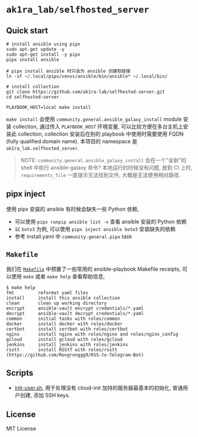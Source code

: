 # `ak1ra_lab/selfhosted_server`

## Quick start

```
# install ansible using pipx
sudo apt-get update -y
sudo apt-get install -y pipx
pipx install ansible

# pipx install ansible 时只会为 ansible 创建软链接
ln -sf ~/.local/pipx/venvs/ansible/bin/ansible* ~/.local/bin/

# install collection
git clone https://github.com/ak1ra-lab/selfhosted-server.git
cd selfhosted-server

PLAYBOOK_HOST=local make install
```

`make install` 会使用 `community.general.ansible_galaxy_install` module 安装 collection, 通过传入 `PLAYBOOK_HOST` 环境变量, 可以比较方便在多台主机上安装此 collection, collection 安装后在别的 playbook 中使用时需要使用 FQDN (fully qualified domain name). 本项目的 namespace 是 `ak1ra_lab.selfhosted_server`.

> NOTE: `community.general.ansible_galaxy_install` 会在一个"全新"的 shell 中执行 ansible-galaxy 命令? 本地运行的时候没有问题, 放到 CI 上时, `requirements_file` 一直提示无法找到文件, 大概是无法使用相对路径.

## pipx inject

使用 pipx 安装的 ansible 有时候会缺失一些 Python 依赖,

* 可以使用 `pipx runpip ansible list -v` 查看 ansible 安装的 Python 依赖
* 以 `boto3` 为例, 可以使用 `pipx inject ansible boto3` 安装缺失的依赖
* 参考 install.yaml 中 `community.general.pipx` task

## `Makefile`

我们在 [`Makefile`](./Makefile) 中预置了一些常用的 ansible-playbook Makefile receipts,
可以使用 `make` 或者 `make help` 查看帮助信息,

```ShellSession
$ make help
fmt         reformat yaml files
install     install this ansible collection
clean       clean up working directory
encrypt     ansible-vault encrypt credentials/*.yaml
decrypt     ansible-vault decrypt credentials/*.yaml
common      initial tasks with roles/common
docker      install docker with roles/docker
certbot     install certbot with roles/certbot
nginx       install nginx with roles/nginx and roles/nginx_config
gcloud      install gcloud with roles/gcloud
jenkins     install jenkins with roles/jenkins
rsstt       install RSStT with roles/rsstt (https://github.com/Rongronggg9/RSS-to-Telegram-Bot)
```

## Scripts

- [init-user.sh](./init-user.sh), 用于处理没有 cloud-init 加持的服务器最基本的初始化, 普通用户创建, 添加 SSH keys.

## License

MIT License
